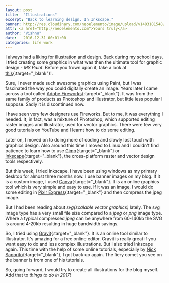 ```yaml
---
layout: post
title:  "Illustrations"
excerpt: "Back to learning design. In Inkscape."
banner: http://res.cloudinary.com/neoelemento/image/upload/v1483181548/blog/comet.svg
attr: <a href="http://neoelemento.com">Yours truly</a>
author: "Vishnu"
date:   2016-12-31 00:01:00
categories: life work
---
```

I always had a liking for illustration and design. Back during my school days, I tried creating some graphics in what was then the ultimate tool for graphic design - *MS Paint*. Before you frown upon it, take a look at [this](http://www.smosh.com/smosh-pit/photos/ms-paint){:target="_blank"}!. 

Sure, I never made such awesome graphics using Paint, but I was fascinated the way you could digitally create an image. Years later I came across a tool called [Adobe Fireworks](http://www.adobe.com/in/products/fireworks.html){:target="_blank"}. It was from the same family of products as Photoshop and Illustrator, but little less popular I suppose. Sadly it is discontinued now.

I have seen very few designers use Fireworks. But to me, it was everything I needed. It, in fact, was a mixture of Photoshop, which supported editing raster images and Illustrator, used for vector graphics. There were few very good tutorials on YouTube and I learnt how to do some editing.

Later on, I moved on to doing more of coding and slowly lost touch with graphics design. Also around this time I moved to Linux and I couldn't find patience to learn how to use [Gimp](https://www.gimp.org/){:target="_blank"} or [Inkscape](https://inkscape.org){:target="_blank"}, the cross-platform raster and vector design tools respectively.

But this week, I tried Inkscape. I have been using windows as my primary desktop for almost three months now. I use banner images on my blog. If it is a custom image, I used [Canva](http://canva.com){:target="_blank"}. It is an online graphics tool which is very simple and easy to use. If it was an image, I would do some editing in [Pixlr Express](pixlr.com/express/){:target="_blank"} and then compress the jpeg image.

But I had been reading about *svg(scalable vector graphics)* lately. The svg image type has a very small file size compared to a *jpeg* or *png* image type. Where a typical compressed *jpeg* can be anywhere from 60-140kb the SVG is around 4-20kb resulting in huge bandwidth savings.

So, I tried using [Gravit](http://gravit.io){:target="_blank"}. It is an online tool similar to Illustrator. It's amazing for a free online editor. Gravit is really great if you want easy to do and less complex illustrations. But I also tried Inkscape again. This time with the help of some online tutorials, especially by [Nick Saporito](https://www.youtube.com/channel/UCEQXp_fcqwPcqrzNtWJ1w9w){:target="_blank"}, I got back up again. The fiery comet you see on the banner is from one of his tutorials.

So, going forward, I would try to create all illustrations for the blog myself. Add that to *things to do in 2017*!